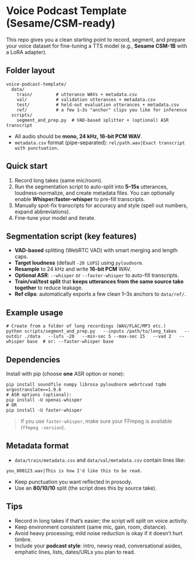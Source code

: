 # Voice Podcast Template (Sesame/CSM-ready)

This repo gives you a clean starting point to record, segment, and prepare your voice dataset for fine-tuning a TTS model (e.g., **Sesame CSM-1B** with a LoRA adapter).

## Folder layout
```
voice-podcast-template/
  data/
    train/         # utterance WAVs + metadata.csv
    val/           # validation utterances + metadata.csv
    test/          # held-out evaluation utterances + metadata.csv
    ref/           # a few 1–3s "anchor" clips you like for inference
  scripts/
    segment_and_prep.py  # VAD-based splitter + (optional) ASR transcript
```
- All audio should be **mono, 24 kHz, 16-bit PCM WAV**.
- `metadata.csv` format (pipe-separated): `rel/path.wav|Exact transcript with punctuation.`

## Quick start
1. Record long takes (same mic/room).
2. Run the segmentation script to auto-split into **5–15s** utterances, loudness-normalize, and create metadata files. You can optionally enable **Whisper**/**faster-whisper** to pre-fill transcripts.
3. Manually spot-fix transcripts for accuracy and style (spell out numbers, expand abbreviations).
4. Fine-tune your model and iterate.

## Segmentation script (key features)
- **VAD-based** splitting (WebRTC VAD) with smart merging and length caps.
- **Target loudness** (default `-20 LUFS`) using `pyloudnorm`.
- **Resample** to 24 kHz and write **16-bit PCM** WAV.
- **Optional ASR**: `--whisper` or `--faster-whisper` to auto-fill transcripts.
- **Train/val/test split** that **keeps utterances from the same source take together** to reduce leakage.
- **Ref clips**: automatically exports a few clean 1–3s anchors to `data/ref/`.

## Example usage
```
# Create from a folder of long recordings (WAV/FLAC/MP3 etc.)
python scripts/segment_and_prep.py   --inputs /path/to/long_takes   --outdir ./data   --lufs -20   --min-sec 5 --max-sec 15   --vad 2   --whisper base  # or: --faster-whisper base
```

## Dependencies
Install with pip (choose **one** ASR option or none):
```
pip install soundfile numpy librosa pyloudnorm webrtcvad tqdm argostranslate==1.9.6
# ASR options (optional):
pip install -U openai-whisper
# OR
pip install -U faster-whisper
```
> If you use `faster-whisper`, make sure your FFmpeg is available (`ffmpeg -version`).

## Metadata format
- `data/train/metadata.csv` and `data/val/metadata.csv` contain lines like:
```
you_000123.wav|This is how I'd like this to be read.
```
- Keep punctuation you want reflected in prosody.
- Use an **80/10/10** split (the script does this by source take).

## Tips
- Record in long takes if that’s easier; the script will split on voice activity.
- Keep environment consistent (same mic, gain, room, distance).
- Avoid heavy processing; mild noise reduction is okay if it doesn’t hurt timbre.
- Include your **podcast style**: intro, newsy read, conversational asides, emphatic lines, lists, dates/URLs you plan to read.
